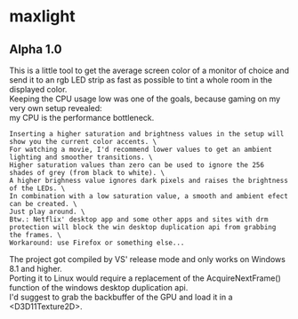 # maxlight
## Alpha 1.0
This is a little tool to get the average screen color of a monitor of choice and send it to an rgb LED strip as fast as possible to tint a whole room in the displayed color. \
Keeping the CPU usage low was one of the goals, because gaming on my very own setup revealed: \
  my CPU is the performance bottleneck. 

```
Inserting a higher saturation and brightness values in the setup will show you the current color accents. \
For watching a movie, I'd recommend lower values to get an ambient lighting and smoother transitions. \
Higher saturation values than zero can be used to ignore the 256 shades of grey (from black to white). \
A higher brighness value ignores dark pixels and raises the brightness of the LEDs. \
In combination with a low saturation value, a smooth and ambient efect can be created. \
Just play around. \
Btw.: Netflix' desktop app and some other apps and sites with drm protection will block the win desktop duplication api from grabbing the frames. \
Workaround: use Firefox or something else... 
```

The project got compiled by VS' release mode and only works on Windows 8.1 and higher. \
Porting it to Linux would require a replacement of the AcquireNextFrame() function of the windows desktop duplication api. \
I'd suggest to grab the backbuffer of the GPU and load it in a \<D3D11Texture2D\>.
